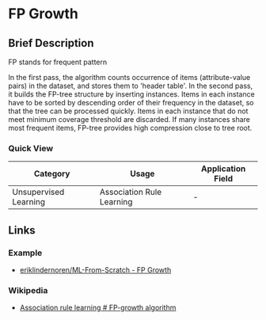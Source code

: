 # FP Growth

## Brief Description

FP stands for frequent pattern

In the first pass, the algorithm counts occurrence of items (attribute-value pairs) in the dataset, and stores them to 'header table'. In the second pass, it builds the FP-tree structure by inserting instances. Items in each instance have to be sorted by descending order of their frequency in the dataset, so that the tree can be processed quickly. Items in each instance that do not meet minimum coverage threshold are discarded. If many instances share most frequent items, FP-tree provides high compression close to tree root.

### Quick View

Category|Usage|Application Field
--------|-----|-----------------
Unsupervised Learning|Association Rule Learning|-

## Links

### Example

* [eriklindernoren/ML-From-Scratch - FP Growth](https://github.com/eriklindernoren/ML-From-Scratch/blob/master/mlfromscratch/unsupervised_learning/fp_growth.py)

### Wikipedia

* [Association rule learning # FP-growth algorithm](https://en.wikipedia.org/wiki/Association_rule_learning#FP-growth_algorithm)
